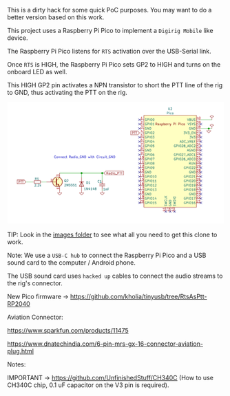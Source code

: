This is a dirty hack for some quick PoC purposes. You may want to do a better
version based on this work.

This project uses a Raspberry Pi Pico to implement a `Digirig Mobile` like device.

The Raspberry Pi Pico listens for `RTS` activation over the USB-Serial link.

Once `RTS` is HIGH, the Raspberry Pi Pico sets GP2 to HIGH and turns on the
onboard LED as well.

This HIGH GP2 pin activates a NPN transistor to short the PTT line of the rig
to GND, thus activating the PTT on the rig.

![Schematic](./Schematic-April-2023.png)

TIP: Look in the [images folder](./images) to see what all you need to get this
clone to work.

Note: We use a `USB-C hub` to connect the Raspberry Pi Pico and a USB sound card to
the computer / Android phone.

The USB sound card uses `hacked up` cables to connect the audio streams to the
rig's connector.

New Pico firmware -> https://github.com/kholia/tinyusb/tree/RtsAsPtt-RP2040

Aviation Connector:

https://www.sparkfun.com/products/11475

https://www.dnatechindia.com/6-pin-mrs-gx-16-connector-aviation-plug.html

Notes:

IMPORTANT -> https://github.com/UnfinishedStuff/CH340C (How to use CH340C chip,
0.1 uF capacitor on the V3 pin is required).
